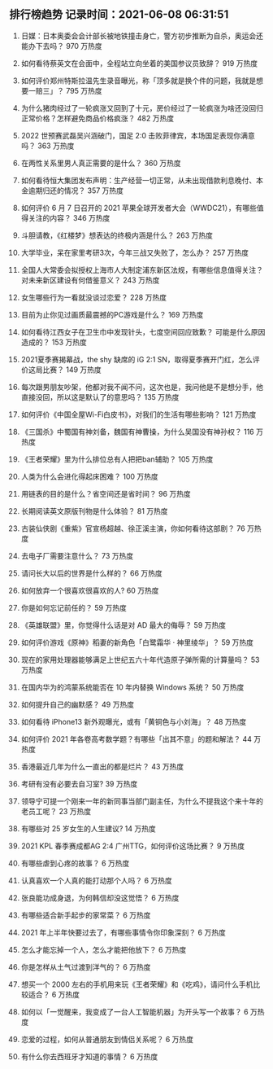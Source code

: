 
## 排行榜趋势 记录时间：2021-06-08 06:31:51
  
  1. 日媒：日本奥委会会计部长被地铁撞击身亡，警方初步推断为自杀，奥运会还能办下去吗？ 970 万热度
    
  2. 如何看待蔡英文在会面中，全程站立向坐着的美国参议员致辞？ 919 万热度
    
  3. 如何评价郑州特斯拉温先生录音曝光，称「顶多就是换个件的问题，我就是想要一赔三」？ 795 万热度
    
  4. 为什么猪肉经过了一轮疯涨又回到了十元，房价经过了一轮疯涨为啥还没回归正常价格？怎样避免商品价格疯涨？ 482 万热度
    
  5. 2022 世预赛武磊吴兴涵破门，国足 2:0 击败菲律宾，本场国足表现你满意吗？ 363 万热度
    
  6. 在两性关系里男人真正需要的是什么？ 360 万热度
    
  7. 如何看待恒大集团发布声明：生产经营一切正常，从未出现借款利息晚付、本金逾期归还的情况？ 357 万热度
    
  8. 如何评价 6 月 7 日召开的 2021 苹果全球开发者大会（WWDC21），有哪些值得关注的内容？ 346 万热度
    
  9. 斗胆请教，《红楼梦》想表达的终极内涵是什么？ 263 万热度
    
  10. 大学毕业，呆在家里考研3次，今年三战又失败了，怎么办？ 257 万热度
    
  11. 全国人大常委会拟授权上海市人大制定浦东新区法规，有哪些信息值得关注？对未来新区建设有何借鉴意义？ 243 万热度
    
  12. 女生哪些行为一看就没谈过恋爱？ 228 万热度
    
  13. 目前为止你见过画质最震撼的PC游戏是什么？ 169 万热度
    
  14. 如何看待江西女子在卫生巾中发现针头，七度空间回应致歉？ 可能是什么原因造成的？ 153 万热度
    
  15. 2021夏季赛揭幕战，the shy 缺席的 iG 2:1 SN，取得夏季赛开门红，怎么评价这局比赛？ 149 万热度
    
  16. 每次跟男朋友吵架，他都对我不闻不问，这次也是，我问他是不是想分手，他直接没回，所以这是默认了的意思吗？ 135 万热度
    
  17. 如何评价《中国全屋Wi-Fi白皮书》，对我们的生活有哪些影响？ 121 万热度
    
  18. 《三国杀》中蜀国有神刘备，魏国有神曹操，为什么吴国没有神孙权？ 116 万热度
    
  19. 《王者荣耀》里为什么排位总有人把把ban辅助？ 105 万热度
    
  20. 人类为什么会进化得起床困难？ 100 万热度
    
  21. 用链表的目的是什么？省空间还是省时间？ 96 万热度
    
  22. 长期阅读英文原版刊物是什么体验？ 81 万热度
    
  23. 古装仙侠剧《重紫》官宣杨超越、徐正溪主演，你如何看待这部剧？ 76 万热度
    
  24. 去电子厂需要注意什么？ 73 万热度
    
  25. 请问长大以后的世界是什么样的？ 66 万热度
    
  26. 如何放弃一个很喜欢很喜欢的人? 60 万热度
    
  27. 你是如何忘记前任的？ 59 万热度
    
  28. 《英雄联盟》里，你觉得什么话是对 AD 最大的侮辱？ 59 万热度
    
  29. 如何评价游戏《原神》稻妻的新角色「白鹭霜华 · 神里绫华」？ 59 万热度
    
  30. 现在的家用处理器能够满足上世纪五六十年代造原子弹所需的计算量吗？ 53 万热度
    
  31. 在国内华为的鸿蒙系统能否在 10 年内替换 Windows 系统？ 50 万热度
    
  32. 如何提升自己的幽默感？ 49 万热度
    
  33. 如何看待 iPhone13 新外观曝光，或有「黄铜色与小刘海」？ 48 万热度
    
  34. 如何评价 2021 年各卷高考数学题？有哪些「出其不意」的题和解法？ 44 万热度
    
  35. 香港最近几年为什么一直出的都是烂片？ 43 万热度
    
  36. 考研有没有必要去自习室? 39 万热度
    
  37. 领导宁可提一个刚来一年的新同事当部门副主任，为什么不提我这个来十年的老员工呢？ 23 万热度
    
  38. 有哪些对 25 岁女生的人生建议? 14 万热度
    
  39. 2021 KPL 春季赛成都AG 2:4 广州TTG，如何评价这场比赛？ 9 万热度
    
  40. 有哪些虐到心疼的故事？ 6 万热度
    
  41. 认真喜欢一个人真的能打动那个人吗？ 6 万热度
    
  42. 张良能功成身退，为何韩信却没这觉悟？ 6 万热度
    
  43. 有哪些适合新手起步的家常菜？ 6 万热度
    
  44. 2021 年上半年快要过去了，有哪些事情令你印象深刻？ 6 万热度
    
  45. 怎么才能忘掉一个人，怎么才能把他放下？ 6 万热度
    
  46. 你是怎样从土气过渡到洋气的？ 6 万热度
    
  47. 想买一个 2000 左右的手机用来玩《王者荣耀》和《吃鸡》，请问什么手机比较适合？ 6 万热度
    
  48. 如何以「一觉醒来，我变成了一台人工智能机器」为开头写一个故事？ 6 万热度
    
  49. 恋爱的过程，如何从普通朋友到情侣关系呢？ 6 万热度
    
  50. 有什么你去西班牙才知道的事情？ 6 万热度
    